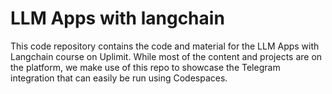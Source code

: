 # LLM Apps with langchain

This code repository contains the code and material for the LLM Apps with Langchain course on Uplimit. While most of the content and projects are on the platform, we make use of this repo to showcase the Telegram integration that can easily be run using Codespaces.
